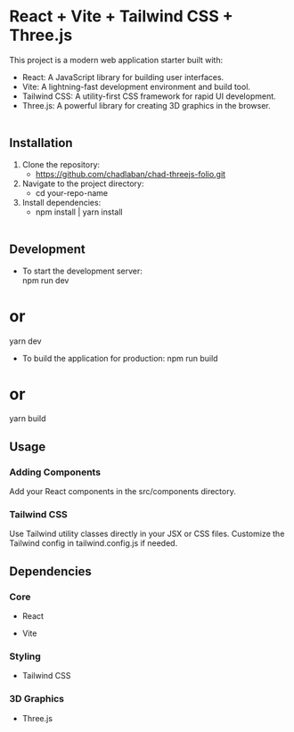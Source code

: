 # React + Vite + Tailwind CSS + Three.js

This project is a modern web application starter built with:
<br />

- React: A JavaScript library for building user interfaces.
- Vite: A lightning-fast development environment and build tool.
- Tailwind CSS: A utility-first CSS framework for rapid UI development.
- Three.js: A powerful library for creating 3D graphics in the browser.
  <br />
  <br />

## Installation

1. Clone the repository:
   - https://github.com/chadlaban/chad-threejs-folio.git
2. Navigate to the project directory:
   - cd your-repo-name
3. Install dependencies:
   - npm install | yarn install
     <br />
     <br />

## Development

- To start the development server:
  <br />
  npm run dev

# or

yarn dev
<br />

- To build the application for production:
  npm run build

# or

yarn build

## Usage

### Adding Components

Add your React components in the src/components directory.

### Tailwind CSS

Use Tailwind utility classes directly in your JSX or CSS files. Customize the Tailwind config in tailwind.config.js if needed.

## Dependencies

### Core

- React

- Vite

### Styling

- Tailwind CSS

### 3D Graphics

- Three.js
